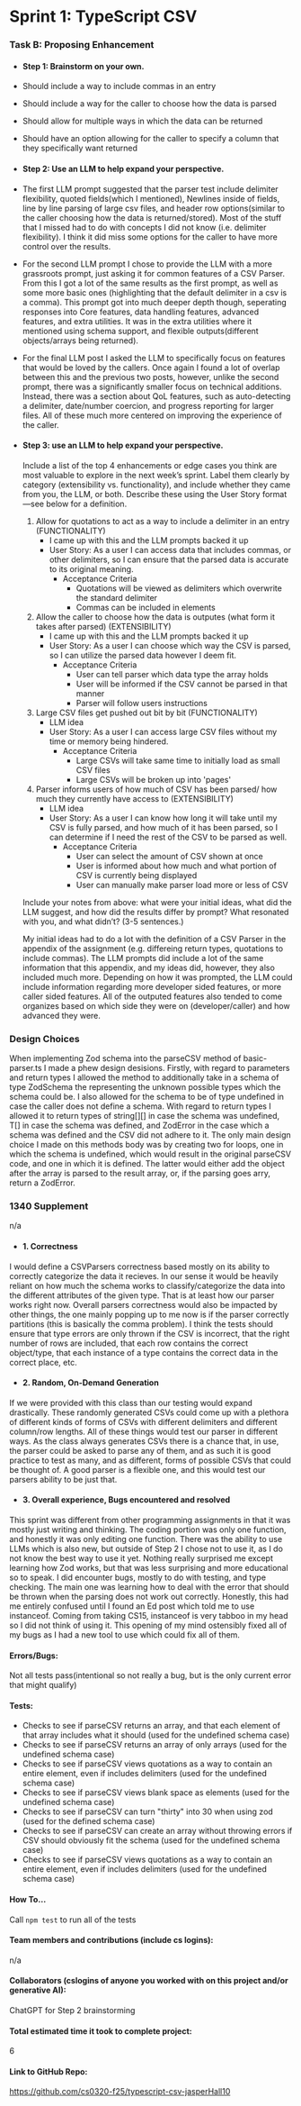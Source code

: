 # Sprint 1: TypeScript CSV

### Task B: Proposing Enhancement

- #### Step 1: Brainstorm on your own.
- Should include a way to include commas in an entry
- Should include a way for the caller to choose how the data is parsed
- Should allow for multiple ways in which the data can be returned
- Should have an option allowing for the caller to specify a column that they specifically want returned

- #### Step 2: Use an LLM to help expand your perspective.
- The first LLM prompt suggested that the parser test include delimiter flexibility, quoted fields(which I mentioned),
Newlines inside of fields, line by line parsing of large csv files, and header row options(similar to the caller
choosing how the data is returned/stored). Most of the stuff that I missed had to do with concepts I did not know (i.e. delimiter flexibility). I think it did miss some options for the caller to have more control over the results.
- For the second LLM prompt I chose to provide the LLM with a more grassroots prompt, just asking it for common features of a CSV Parser. From this I got a lot of the same results as the first prompt, as well as some more basic ones (highlighting that the default delimiter in a csv is a comma). This prompt got into much deeper depth though, seperating responses into Core features, data handling features, advanced features, and extra utilities. It was in the extra utilities where it mentioned using schema support, and flexible outputs(different objects/arrays being returned). 
- For the final LLM post I asked the LLM to specifically focus on features that would be loved by the callers. Once again I found a lot of overlap between this and the previous two posts, however, unlike the second prompt, there was a significantly smaller focus on technical additions. Instead, there was a section about QoL features, such as auto-detecting a delimiter, date/number coercion, and progress reporting for larger files. All of these much more centered on improving the experience of the caller.

- #### Step 3: use an LLM to help expand your perspective.

    Include a list of the top 4 enhancements or edge cases you think are most valuable to explore in the next week’s sprint. Label them clearly by category (extensibility vs. functionality), and include whether they came from you, the LLM, or both. Describe these using the User Story format—see below for a definition. 
    1. Allow for quotations to act as a way to include a delimiter in an entry (FUNCTIONALITY)
        - I came up with this and the LLM prompts backed it up
        - User Story: As a user I can access data that includes commas, or other delimiters, so I can ensure that the parsed data is accurate to its original meaning.
            - Acceptance Criteria
                - Quotations will be viewed as delimiters which overwrite the standard delimiter
                - Commas can be included in elements
    2. Allow the caller to choose how the data is outputes (what form it takes after parsed) (EXTENSIBILITY)
        - I came up with this and the LLM prompts backed it up
        - User Story: As a user I can choose which way the CSV is parsed, so I can utilize the parsed data however I deem fit.
            - Acceptance Criteria
                - User can tell parser which data type the array holds
                - User will be informed if the CSV cannot be parsed in that manner
                - Parser will follow users instructions
    3. Large CSV files get pushed out bit by bit (FUNCTIONALITY)
        - LLM idea
        - User Story: As a user I can access large CSV files without my time or memory being hindered.
            - Acceptance Criteria
                - Large CSVs will take same time to initially load as small CSV files
                - Large CSVs will be broken up into 'pages'
    4. Parser informs users of how much of CSV has been parsed/ how much they currently have access to (EXTENSIBILITY)
        - LLM idea
        - User Story: As a user I can know how long it will take until my CSV is fully parsed, and how much of it has been parsed, so I can determine if I need the rest of the CSV to be parsed as well.
            - Acceptance Criteria
                - User can select the amount of CSV shown at once
                - User is informed about how much and what portion of CSV is currently being displayed
                - User can manually make parser load more or less of CSV

    Include your notes from above: what were your initial ideas, what did the LLM suggest, and how did the results differ by prompt? What resonated with you, and what didn’t? (3-5 sentences.) 

    My initial ideas had to do a lot with the definition of a CSV Parser in the appendix of the assignment (e.g. differeing return types, quotations to include commas). The LLM prompts did include a lot of the same information that this appendix, and my ideas did, however, they also included much more. Depending on how it was prompted, the LLM could include information regarding more developer sided features, or more caller sided features. All of the outputed features also tended to come organizes based on which side they were on (developer/caller) and how advanced they were.

### Design Choices
When implementing Zod schema into the parseCSV method of basic-parser.ts I made a phew design desisions. Firstly, with regard to parameters and return types I allowed the method to additionally take in a schema of type ZodSchema<T> the <T> representing the unknown possible types which the schema could be. I also allowed for the schema to be of type undefined in case the caller does not define a schema. With regard to return types I allowed it to return types of string[][] in case the schema was undefined, T[] in case the schema was defined, and ZodError<T> in the case which a schema was defined and the CSV did not adhere to it. The only main design choice I made on this methods body was by creating two for loops, one in which the schema is undefined, which would result in the original parseCSV code, and one in which it is defined. The latter would either add the object after the array is parsed to the result array, or, if the parsing goes arry, return a ZodError.
### 1340 Supplement
n/a
- #### 1. Correctness
I would define a CSVParsers correctness based mostly on its ability to correctly categorize the data it recieves. In our sense it would be heavily reliant on how much the schema works to classify/categorize the data into the different attributes of the given type. That is at least how our parser works right now. Overall parsers correctness would also be impacted by other things, the one mainly popping up to me now is if the parser correctly partitions (this is basically the comma problem). I think the tests should ensure that type errors are only thrown if the CSV is incorrect, that the right number of rows are included, that each row contains the correct object/type, that each instance of a type contains the correct data in the correct place, etc.
- #### 2. Random, On-Demand Generation
If we were provided with this class than our testing would expand drastically. These randomly generated CSVs could come up with a plethora of different kinds of forms of CSVs with different delimiters and different column/row lengths. All of these things would test our parser in different ways. As the class always generates CSVs there is a chance that, in use, the parser could be asked to parse any of them, and as such it is good practice to test as many, and as different, forms of possible CSVs that could be thought of. A good parser is a flexible one, and this would test our parsers ability to be just that.
- #### 3. Overall experience, Bugs encountered and resolved
This sprint was different from other programming assignments in that it was mostly just writing and thinking. The coding portion was only one function, and honestly it was only editing one function. There was the ability to use LLMs which is also new, but outside of Step 2 I chose not to use it, as I do not know the best way to use it yet. Nothing really surprised me except learning how Zod works, but that was less surprising and more educational so to speak. I did encounter bugs, mostly to do with testing, and type checking. The main one was learning how to deal with the error that should be thrown when the parsing does not work out correctly. Honestly, this had me entirely confused until I found an Ed post which told me to use instanceof. Coming from taking CS15, instanceof is very tabboo in my head so I did not think of using it. This opening of my mind ostensibly fixed all of my bugs as I had a new tool to use which could fix all of them.
#### Errors/Bugs: 
Not all tests pass(intentional so not really a bug, but is the only current error that might qualify)
#### Tests: 
- Checks to see if parseCSV returns an array, and that each element of that array includes what it should (used for the undefined schema case)
- Checks to see if parseCSV returns an array of only arrays (used for the undefined schema case)
- Checks to see if parseCSV views quotations as a way to contain an entire element, even if includes delimiters (used for the undefined schema case)
- Checks to see if parseCSV views blank space as elements (used for the undefined schema case)
- Checks to see if parseCSV can turn "thirty" into 30 when using zod (used for the defined schema case)
- Checks to see if parseCSV can create an array without throwing errors if CSV should obviously fit the schema (used for the undefined schema case)
- Checks to see if parseCSV views quotations as a way to contain an entire element, even if includes delimiters (used for the undefined schema case)
#### How To… 
Call `npm test` to run all of the tests
#### Team members and contributions (include cs logins):
n/a
#### Collaborators (cslogins of anyone you worked with on this project and/or generative AI):
ChatGPT for Step 2 brainstorming
#### Total estimated time it took to complete project: 
6
#### Link to GitHub Repo:  
https://github.com/cs0320-f25/typescript-csv-jasperHall10